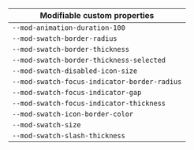| Modifiable custom properties                 |
| -------------------------------------------- |
| `--mod-animation-duration-100`               |
| `--mod-swatch-border-radius`                 |
| `--mod-swatch-border-thickness`              |
| `--mod-swatch-border-thickness-selected`     |
| `--mod-swatch-disabled-icon-size`            |
| `--mod-swatch-focus-indicator-border-radius` |
| `--mod-swatch-focus-indicator-gap`           |
| `--mod-swatch-focus-indicator-thickness`     |
| `--mod-swatch-icon-border-color`             |
| `--mod-swatch-size`                          |
| `--mod-swatch-slash-thickness`               |
